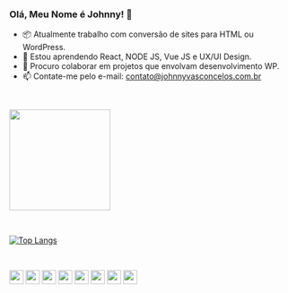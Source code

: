 ### Olá, Meu Nome é Johnny! 👋

- 📦 Atualmente trabalho com conversão de sites para HTML ou WordPress.
- 🌱 Estou aprendendo React, NODE JS, Vue JS e UX/UI Design.
- 💪 Procuro colaborar em projetos que envolvam desenvolvimento WP.
- 📫 Contate-me pelo e-mail: contato@johnnyvasconcelos.com.br


&nbsp; 

<a href="https://github.com/johnnyvasconcelos">
  <img height="180em" src="https://github-readme-stats.vercel.app/api?username=johnnyvasconcelos&show_icons=true&theme=highcontrast&include_all_commits=true&count">
</a>

&nbsp; 

[![Top Langs](https://github-readme-stats.vercel.app/api/top-langs/?username=johnnyvasconcelos&layout=compact)](https://github.com/anuraghazra/github-readme-stats)

&nbsp; 

<div class="langs">
   <img class="lang" width="25px" src="https://uploaddeimagens.com.br/images/004/163/534/original/html.png?1668471805"/>
   <img class="lang" width="25px" src="https://uploaddeimagens.com.br/images/004/163/531/original/css.png?1668471753"/>
   <img class="lang" width="25px" src="https://uploaddeimagens.com.br/images/004/163/532/original/js.png?1668471779"/>
   <img class="lang" width="25px" src="https://uploaddeimagens.com.br/images/004/163/543/original/bootstrap.png?1668472063"/>
   <img class="lang" width="25px" src="https://uploaddeimagens.com.br/images/004/163/530/original/php.png?1668471707"/>
   <img class="lang" width="25px" src="https://uploaddeimagens.com.br/images/004/163/536/original/mysql.png?1668471860"/>
   <img class="lang" width="25px" src="https://uploaddeimagens.com.br/images/004/163/538/original/node_js.png?1668471900"/>
   <img class="lang" width="25px" src="https://uploaddeimagens.com.br/images/004/163/540/original/vue_js.png?1668471936"/>
</div>
